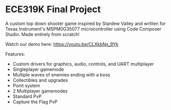 # ECE319K Final Project

A custom top down shooter game inspired by Stardew Valley and written for Texas Instrument's MSPM0G35077 microcontroller using Code Composer Studio. Made entirely from scratch! 

Watch our demo here: https://youtu.be/CLXkbNx_9Yk

Features:
- Custom drivers for graphics, audio, controls, and UART multiplayer
- Singleplayer gamemode
 - Multiple waves of enemies ending with a boss
 - Collectibles and upgrades
 - Point system
- 2 Multiplayer gamemodes
 - Standard PvP
 - Capture the Flag PvP


